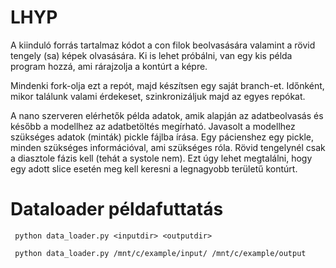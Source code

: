 # LHYP

A kiinduló forrás tartalmaz kódot a con filok beolvasására valamint a rövid tengely (sa) képek olvasására. Ki is lehet próbálni, van egy kis példa program hozzá, ami rárajzolja a kontúrt a képre.

Mindenki fork-olja ezt a repót, majd készítsen egy saját branch-et. Időnként, mikor találunk valami érdekeset, szinkronizáljuk majd az egyes repókat.

A nano szerveren elérhetők példa adatok, amik alapján az adatbeolvasás és később a modellhez az adatbetöltés megírható. Javasolt a modellhez szükséges adatok (minták) pickle fájlba írása. Egy pácienshez egy pickle, minden szükséges információval, ami szükséges róla. Rövid tengelynél csak a diasztole fázis kell (tehát a systole nem). Ezt úgy lehet megtalálni, hogy egy adott slice esetén meg kell keresni a legnagyobb területű kontúrt.

# Dataloader példafuttatás
```
 python data_loader.py <inputdir> <outputdir>
 ```

```
 python data_loader.py /mnt/c/example/input/ /mnt/c/example/output
 ```
